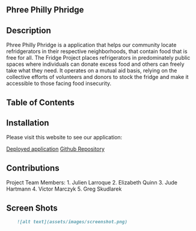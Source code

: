 ## Phree Philly Phridge

## Description

Phree Philly Phridge is a application that helps our community locate refridgerators in their respective neighborhoods, that contain food that is free for all. The Fridge Project places refrigerators in predominately public spaces where individuals can donate excess food and others can freely take what they need.  It operates on a mutual aid basis, relying on the collective efforts of volunteers and donors to stock the fridge and make it accessible to those facing food insecurity.

## Table of Contents
 

## Installation

Please visit this website to see our application:

[Deployed application](https://shiny-garbonzo-75c1ae74f81a.herokuapp.com/)
[Github Repository](https://github.com/Roqieux/shiny-garbanzo)

## Contributions

Project Team Members:
    1. Julien Larroque
    2. Elizabeth Quinn
    3. Jude Hartmann
    4. Victor Marczyk
    5. Greg Skudlarek

## Screen Shots
<!-- Add screen shots after final application is deployed -->
```md
    ![alt text](assets/images/screenshot.png)
 ```